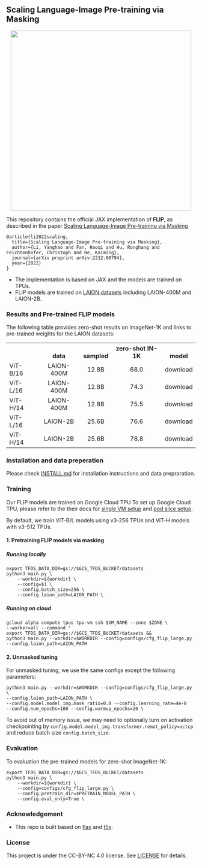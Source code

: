 ## Scaling Language-Image Pre-training via Masking

<p align="center">
  <img src="https://user-images.githubusercontent.com/5648235/210933226-b157339a-7aa8-47e9-864a-75cc65e52c99.png" width="480">
</p>

This repository contains the official JAX implementation of **FLIP**, as described in the paper [Scaling Language-Image Pre-training via Masking](https://arxiv.org/abs/2212.00794)

```
@article{li2022scaling,
  title={Scaling Language-Image Pre-training via Masking},
  author={Li, Yanghao and Fan, Haoqi and Hu, Ronghang and Feichtenhofer, Christoph and He, Kaiming},
  journal={arXiv preprint arXiv:2212.00794},
  year={2022}
}
```

* The implementation is based on JAX and the models are trained on TPUs.
* FLIP models are trained on [LAION datasets](https://laion.ai/) including LAION-400M and LAION-2B.



### Results and Pre-trained FLIP models

The following table provides zero-shot results on ImageNet-1K and links to pre-trained weights for the LAION datasets:
<table><tbody>
<!-- START TABLE -->
<!-- TABLE HEADER -->
<th valign="bottom"></th>
<th valign="bottom">data</th>
<th valign="bottom">sampled</th>
<th valign="bottom">zero-shot IN-1K</th>
<th valign="bottom">model</th>
<!-- TABLE BODY -->
<tr><td align="left">ViT-B/16</td>
<td align="center">LAION-400M</td>
<td align="center">12.8B</td>
<td align="center">68.0</td>
<td align="center">download</td>
</tr>
<tr><td align="left">ViT-L/16</td>
<td align="center">LAION-400M</td>
<td align="center">12.8B</td>
<td align="center">74.3</td>
<td align="center">download</td>
</tr>
<tr><td align="left">ViT-H/14</td>
<td align="center">LAION-400M</td>
<td align="center">12.8B</td>
<td align="center">75.5</td>
<td align="center">download</td>
</tr>
<tr><td align="left">ViT-L/16</td>
<td align="center">LAION-2B</td>
<td align="center">25.6B</td>
<td align="center">76.6</td>
<td align="center">download</td>
<tr><td align="left">ViT-H/14</td>
<td align="center">LAION-2B</td>
<td align="center">25.6B</td>
<td align="center">78.8</td>
<td align="center">download</td>
</tbody></table>

### Installation and data preperation

Please check [INSTALL.md](INSTALL.md) for installation instructions and data prepraration.

### Training

Our FLIP models are trained on Google Cloud TPU To set up Google Cloud TPU, please refer to the their docs for
[single VM setup](https://cloud.google.com/tpu/docs/jax-quickstart-tpu-vm)
and [pod slice setup](https://cloud.google.com/tpu/docs/jax-quickstart-tpu-vm).

By default, we train ViT-B/L models using v3-256 TPUs and ViT-H models with v3-512 TPUs. 

#### 1. Pretraining FLIP models via masking
##### Running locally

```
export TFDS_DATA_DIR=gs://$GCS_TFDS_BUCKET/datasets
python3 main.py \
    --workdir=${workdir} \
    --config=$1 \
    --config.batch_size=256 \
    --config.laion_path=LAION_PATH \
```

##### Running on cloud

```
gcloud alpha compute tpus tpu-vm ssh $VM_NAME --zone $ZONE \
--worker=all --command "
export TFDS_DATA_DIR=gs://$GCS_TFDS_BUCKET/datasets &&
python3 main.py --workdir=$WORKDIR --config=configs/cfg_flip_large.py --config.laion_path=LAION_PATH 
```

#### 2. Unmasked tuning 

For unmasked tuning, we use the same configs except the following parameters: 
```
python3 main.py --workdir=$WORKDIR --config=configs/cfg_flip_large.py \
--config.laion_path=LAION_PATH \
--config.model.model_img.mask_ratio=0.0 --config.learning_rate=4e-8
--config.num_epochs=100 --config.warmup_epochs=20 \
```
To avoid out of memory issue, we may need to optionally turn on activation checkpointing by `config.model.model_img.transformer.remat_policy=actcp` and reduce batch size `config.batch_size`.


### Evaluation

To evaluation the pre-trained models for zero-shot ImageNet-1K:

```
export TFDS_DATA_DIR=gs://$GCS_TFDS_BUCKET/datasets
python3 main.py \
    --workdir=${workdir} \
    --config=configs/cfg_flip_large.py \
    --config.pretrain_dir=$PRETRAIN_MODEL_PATH \
    --config.eval_only=True \
```


### Acknowledgement
* This repo is built based on [flax](https://github.com/google/flax/tree/main/examples/imagenet) and [t5x](https://github.com/google-research/t5x).

### License

This project is under the CC-BY-NC 4.0 license. See [LICENSE](LICENSE) for details.